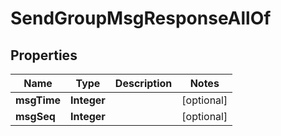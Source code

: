 

# SendGroupMsgResponseAllOf


## Properties

| Name | Type | Description | Notes |
|------------ | ------------- | ------------- | -------------|
|**msgTime** | **Integer** |  |  [optional] |
|**msgSeq** | **Integer** |  |  [optional] |



